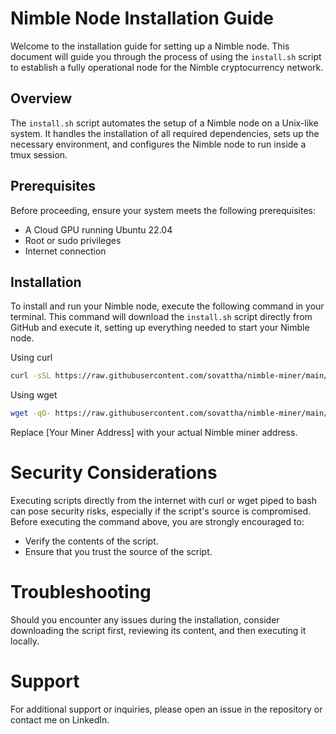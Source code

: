 # Nimble Node Installation Guide

Welcome to the installation guide for setting up a Nimble node. This document will guide you through the process of using the `install.sh` script to establish a fully operational node for the Nimble cryptocurrency network.

## Overview

The `install.sh` script automates the setup of a Nimble node on a Unix-like system. It handles the installation of all required dependencies, sets up the necessary environment, and configures the Nimble node to run inside a tmux session.

## Prerequisites

Before proceeding, ensure your system meets the following prerequisites:

- A Cloud GPU running Ubuntu 22.04
- Root or sudo privileges
- Internet connection

## Installation

To install and run your Nimble node, execute the following command in your terminal. This command will download the `install.sh` script directly from GitHub and execute it, setting up everything needed to start your Nimble node.

Using curl

```bash
curl -sSL https://raw.githubusercontent.com/sovattha/nimble-miner/main/install.sh | bash -s -- [Your Miner Address]
```

Using wget

```bash
wget -qO- https://raw.githubusercontent.com/sovattha/nimble-miner/main/install.sh | bash -s -- [Your Miner Address]
```

Replace [Your Miner Address] with your actual Nimble miner address.

# Security Considerations

Executing scripts directly from the internet with curl or wget piped to bash can pose security risks, especially if the script's source is compromised. Before executing the command above, you are strongly encouraged to:

- Verify the contents of the script.
- Ensure that you trust the source of the script.

# Troubleshooting

Should you encounter any issues during the installation, consider downloading the script first, reviewing its content, and then executing it locally.

# Support

For additional support or inquiries, please open an issue in the repository or contact me on LinkedIn.
